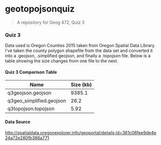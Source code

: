 # geotopojsonquiz
>A repository for Geog 472, Quiz 3

<h3>Quiz 3</h3>

Data used is Oregon Counties 2015 taken from Oregon Spatial Data Library. I've taken the county polygon shapefile from the data set and converted it into a .geojson, .simplified geojson, and finally a .topojson file. Below is a table showing the size changes from one file to the next.

<H4>Quiz 3 Comparison Table</h4>

  | Name                     | Size (kb)                  |
  | ----------------------   | -------------------------  |
  | q3geojson.geojson        | 9385.1                     |
  | q3geo_simplified.geojson | 26.2                       |
  | q3topojson.topojson      | 5.92                       |


<h4>Data Source</h4>

http://spatialdata.oregonexplorer.info/geoportal/details;id=361c06fee9de4e24a72e280fb386a771

